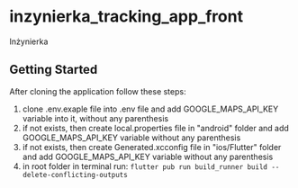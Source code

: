 # inzynierka_tracking_app_front

Inżynierka

## Getting Started

After cloning the application follow these steps:
1. clone .env.exaple file into .env file and add GOOGLE_MAPS_API_KEY variable into it, without any parenthesis
2. if not exists, then create local.properties file in "android" folder and add GOOGLE_MAPS_API_KEY variable without any parenthesis
3. if not exists, then create Generated.xcconfig file in "ios/Flutter" folder and add GOOGLE_MAPS_API_KEY variable without any parenthesis
4. in root folder in terminal run: `flutter pub run build_runner build --delete-conflicting-outputs`
